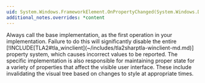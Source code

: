 ```yaml
---
uid: System.Windows.FrameworkElement.OnPropertyChanged(System.Windows.DependencyPropertyChangedEventArgs)
additional_notes.overrides: *content
---
```


<p>Always call the base implementation, as the first operation in your implementation. Failure to do this will significantly disable the entire [!INCLUDE[TLA2#tla_winclient](~/includes/tla2sharptla-winclient-md.md)] property system, which causes incorrect values to be reported. The specific <xref href="System.Windows.FrameworkElement"></xref> implementation is also responsible for maintaining proper state for a variety of properties that affect the visible user interface. These include invalidating the visual tree based on changes to style at appropriate times.</p>


